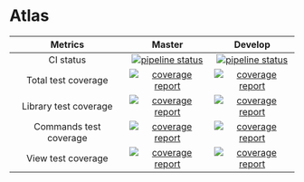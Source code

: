 # Atlas

| Metrics | Master | Develop |
|:-:|:-:|:-:|
| CI status | [![pipeline status](https://gitlab.com/redmic-project/server/atlas/badges/master/pipeline.svg)](https://gitlab.com/redmic-project/server/atlas/commits/master) | [![pipeline status](https://gitlab.com/redmic-project/server/atlas/badges/dev/pipeline.svg)](https://gitlab.com/redmic-project/server/atlas/commits/dev) |
| Total test coverage | [![coverage report](https://gitlab.com/redmic-project/server/atlas/badges/master/coverage.svg)](https://gitlab.com/redmic-project/server/atlas/commits/master) | [![coverage report](https://gitlab.com/redmic-project/server/atlas/badges/dev/coverage.svg)](https://gitlab.com/redmic-project/server/atlas/commits/dev) |
| Library test coverage | [![coverage report](https://gitlab.com/redmic-project/server/atlas/badges/master/coverage.svg?job=maven-build-lib)](https://gitlab.com/redmic-project/server/atlas/commits/master) | [![coverage report](https://gitlab.com/redmic-project/server/atlas/badges/dev/coverage.svg?job=maven-build-lib)](https://gitlab.com/redmic-project/server/atlas/commits/dev) |
| Commands test coverage | [![coverage report](https://gitlab.com/redmic-project/server/atlas/badges/master/coverage.svg?job=maven-build-commands)](https://gitlab.com/redmic-project/server/atlas/commits/master) | [![coverage report](https://gitlab.com/redmic-project/server/atlas/badges/dev/coverage.svg?job=maven-build-commands)](https://gitlab.com/redmic-project/server/atlas/commits/dev) |
| View test coverage | [![coverage report](https://gitlab.com/redmic-project/server/atlas/badges/master/coverage.svg?job=maven-build-view)](https://gitlab.com/redmic-project/server/atlas/commits/master) | [![coverage report](https://gitlab.com/redmic-project/server/atlas/badges/dev/coverage.svg?job=maven-build-view)](https://gitlab.com/redmic-project/server/atlas/commits/dev) |
